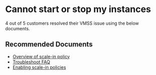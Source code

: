 <properties
	pageTitle="Scaling issue when using scale-in policy"
	description="Scaling issue when using scale-in policy"
	service="microsoft.compute"
	resource=""
	authors="ScottAzure"
	ms.author="scotro"
	displayOrder=""
	selfHelpType="generic"
	supportTopicIds="32688664"
	resourceTags=""
	productPesIds="16080"
	cloudEnvironments="public, Fairfax"
	articleId="684a161f-1c5f-4d33-bd7f-4807e09eab6c"
	ownershipId="Compute_VirtualMachineScaleSets_Content"
/>

# Cannot start or stop my instances

4 out of 5 customers resolved their VMSS issue using the below documents.<br>

## **Recommended Documents**

* [Overview of scale-in policy](https://docs.microsoft.com/azure/virtual-machine-scale-sets/virtual-machine-scale-sets-scale-in-policy)<br>
* [Troubleshoot FAQ](https://docs.microsoft.com/azure/virtual-machine-scale-sets/virtual-machine-scale-sets-scale-in-policy#troubleshoot)<br>
* [Enabling scale-in policies](https://docs.microsoft.com/azure/virtual-machine-scale-sets/virtual-machine-scale-sets-scale-in-policy#enabling-scale-in-policy)
